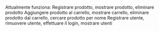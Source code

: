 Attualmente funziona:
  Registrare prodotto, mostrare prodotto, eliminare prodotto
  Aggiungere prodotto al carrello, mostrare carrello, eliminare prodotto dal carrello, cercare prodotto per nome
  Registrare utente, rimuovere utente, effettuare il login, mostrare utenti
